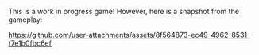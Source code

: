 This is a work in progress game!
However, here is a snapshot from the gameplay:

https://github.com/user-attachments/assets/8f564873-ec49-4962-8531-f7e1b0fbc6ef


